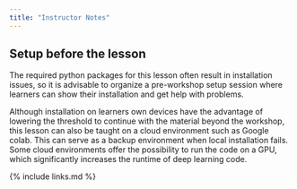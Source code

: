 ```yaml
---
title: "Instructor Notes"
---
```


## Setup before the lesson
The required python packages for this lesson often result in installation issues,
so it is advisable to organize a pre-workshop setup session where learners can show their installation and get help with problems.

Although installation on learners own devices have the advantage of lowering the threshold to continue with the material beyond the workshop, this lesson can also be taught on a cloud environment such as Google colab. This can serve as a backup environment when local installation fails. Some cloud environments offer the possibility to run the code on a GPU, which significantly increases the runtime of deep learning code.


{% include links.md %}
